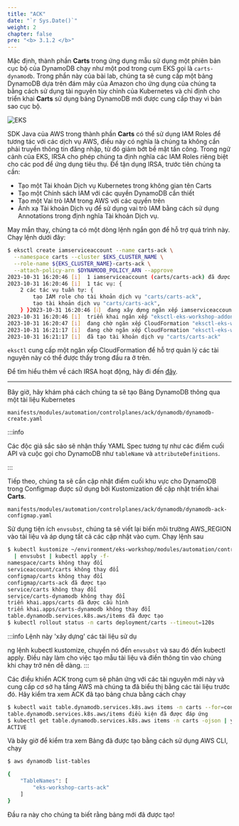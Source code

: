 ```yaml
---
title: "ACK"
date: "`r Sys.Date()`"
weight: 2
chapter: false
pre: "<b> 3.1.2 </b>"
---
```


Mặc định, thành phần **Carts** trong ứng dụng mẫu sử dụng một phiên bản cục bộ của DynamoDB chạy như một pod trong cụm EKS gọi là `carts-dynamodb`. Trong phần này của bài lab, chúng ta sẽ cung cấp một bảng DynamoDB dựa trên đám mây của Amazon cho ứng dụng của chúng ta bằng cách sử dụng tài nguyên tùy chỉnh của Kubernetes và chỉ định cho triển khai **Carts** sử dụng bảng DynamoDB mới được cung cấp thay vì bản sao cục bộ.

![EKS](/EKS-Workshop-8/images/0006/00053.png?featherlight=false&width=90pc)

SDK Java của AWS trong thành phần **Carts** có thể sử dụng IAM Roles để tương tác với các dịch vụ AWS, điều này có nghĩa là chúng ta không cần phải truyền thông tin đăng nhập, từ đó giảm bớt bề mặt tấn công. Trong ngữ cảnh của EKS, IRSA cho phép chúng ta định nghĩa các IAM Roles riêng biệt cho các pod để ứng dụng tiêu thụ. Để tận dụng IRSA, trước tiên chúng ta cần:

- Tạo một Tài khoản Dịch vụ Kubernetes trong không gian tên Carts
- Tạo một Chính sách IAM với các quyền DynamoDB cần thiết
- Tạo một Vai trò IAM trong AWS với các quyền trên
- Ánh xạ Tài khoản Dịch vụ để sử dụng vai trò IAM bằng cách sử dụng Annotations trong định nghĩa Tài khoản Dịch vụ.

May mắn thay, chúng ta có một dòng lệnh ngắn gọn để hỗ trợ quá trình này. Chạy lệnh dưới đây:

```bash
$ eksctl create iamserviceaccount --name carts-ack \
  --namespace carts --cluster $EKS_CLUSTER_NAME \
  --role-name ${EKS_CLUSTER_NAME}-carts-ack \
  --attach-policy-arn $DYNAMODB_POLICY_ARN --approve
2023-10-31 16:20:46 [i]  1 iamserviceaccount (carts/carts-ack) đã được bao gồm (dựa trên các quy tắc bao gồm/loại trừ)
2023-10-31 16:20:46 [i]  1 tác vụ: {
    2 các tác vụ tuần tự: {
        tạo IAM role cho tài khoản dịch vụ "carts/carts-ack",
        tạo tài khoản dịch vụ "carts/carts-ack",
    } }2023-10-31 16:20:46 [ℹ]  đang xây dựng ngăn xếp iamserviceaccount "eksctl-eks-workshop-addon-iamserviceaccount-carts-carts-ack"
2023-10-31 16:20:46 [i]  triển khai ngăn xếp "eksctl-eks-workshop-addon-iamserviceaccount-carts-carts-ack"
2023-10-31 16:20:47 [i]  đang chờ ngăn xếp CloudFormation "eksctl-eks-workshop-addon-iamserviceaccount-carts-carts-ack"
2023-10-31 16:21:17 [i]  đang chờ ngăn xếp CloudFormation "eksctl-eks-workshop-addon-iamserviceaccount-carts-carts-ack"
2023-10-31 16:21:17 [i]  đã tạo tài khoản dịch vụ "carts/carts-ack"
```

`eksctl` cung cấp một ngăn xếp CloudFormation để hỗ trợ quản lý các tài nguyên này có thể được thấy trong đầu ra ở trên.

Để tìm hiểu thêm về cách IRSA hoạt động, hãy đi đến [đây](https://docs.aws.amazon.com/eks/latest/userguide/iam-roles-for-service-accounts.html).

---

Bây giờ, hãy khám phá cách chúng ta sẽ tạo Bảng DynamoDB thông qua một tài liệu Kubernetes

```file
manifests/modules/automation/controlplanes/ack/dynamodb/dynamodb-create.yaml
```

:::info

Các độc giả sắc sảo sẽ nhận thấy YAML Spec tương tự như các điểm cuối API và cuộc gọi cho DynamoDB như `tableName` và `attributeDefinitions`.

:::

Tiếp theo, chúng ta sẽ cần cập nhật điểm cuối khu vực cho DynamoDB trong Configmap được sử dụng bởi Kustomization để cập nhật triển khai **Carts**.

```file
manifests/modules/automation/controlplanes/ack/dynamodb/dynamodb-ack-configmap.yaml
```

Sử dụng tiện ích `envsubst`, chúng ta sẽ viết lại biến môi trường AWS_REGION vào tài liệu và áp dụng tất cả các cập nhật vào cụm. Chạy lệnh sau

```bash wait=10
$ kubectl kustomize ~/environment/eks-workshop/modules/automation/controlplanes/ack/dynamodb \
  | envsubst | kubectl apply -f-
namespace/carts không thay đổi
serviceaccount/carts không thay đổi
configmap/carts không thay đổi
configmap/carts-ack đã được tạo
service/carts không thay đổi
service/carts-dynamodb không thay đổi
triển khai.apps/carts đã được cấu hình
triển khai.apps/carts-dynamodb không thay đổi
table.dynamodb.services.k8s.aws/items đã được tạo
$ kubectl rollout status -n carts deployment/carts --timeout=120s
```

:::info
Lệnh này 'xây dựng' các tài liệu sử dụ

ng lệnh kubectl kustomize, chuyển nó đến `envsubst` và sau đó đến kubectl apply. Điều này làm cho việc tạo mẫu tài liệu và điền thông tin vào chúng khi chạy trở nên dễ dàng.
:::

Các điều khiển ACK trong cụm sẽ phản ứng với các tài nguyên mới này và cung cấp cơ sở hạ tầng AWS mà chúng ta đã biểu thị bằng các tài liệu trước đó. Hãy kiểm tra xem ACK đã tạo bảng chưa bằng cách chạy

```bash
$ kubectl wait table.dynamodb.services.k8s.aws items -n carts --for=condition=ACK.ResourceSynced --timeout=15m
table.dynamodb.services.k8s.aws/items điều kiện đã được đáp ứng
$ kubectl get table.dynamodb.services.k8s.aws items -n carts -ojson | yq '.status."tableStatus"'
ACTIVE
```

Và bây giờ để kiểm tra xem Bảng đã được tạo bằng cách sử dụng AWS CLI, chạy

```bash
$ aws dynamodb list-tables

{
    "TableNames": [
        "eks-workshop-carts-ack"
    ]
}
```

Đầu ra này cho chúng ta biết rằng bảng mới đã được tạo!